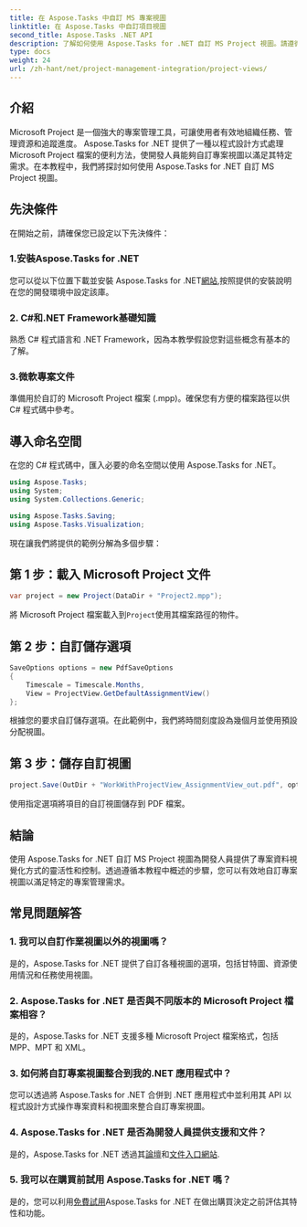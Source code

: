 ```yaml
---
title: 在 Aspose.Tasks 中自訂 MS 專案視圖
linktitle: 在 Aspose.Tasks 中自訂項目視圖
second_title: Aspose.Tasks .NET API
description: 了解如何使用 Aspose.Tasks for .NET 自訂 MS Project 視圖。請遵循我們的逐步指南，實現高效的專案管理視覺化。
type: docs
weight: 24
url: /zh-hant/net/project-management-integration/project-views/
---
```

## 介紹
Microsoft Project 是一個強大的專案管理工具，可讓使用者有效地組織任務、管理資源和追蹤進度。 Aspose.Tasks for .NET 提供了一種以程式設計方式處理 Microsoft Project 檔案的便利方法，使開發人員能夠自訂專案視圖以滿足其特定需求。在本教程中，我們將探討如何使用 Aspose.Tasks for .NET 自訂 MS Project 視圖。
## 先決條件
在開始之前，請確保您已設定以下先決條件：
### 1.安裝Aspose.Tasks for .NET
您可以從以下位置下載並安裝 Aspose.Tasks for .NET[網站](https://releases.aspose.com/tasks/net/),按照提供的安裝說明在您的開發環境中設定該庫。
### 2. C#和.NET Framework基礎知識
熟悉 C# 程式語言和 .NET Framework，因為本教學假設您對這些概念有基本的了解。
### 3.微軟專案文件
準備用於自訂的 Microsoft Project 檔案 (.mpp)。確保您有方便的檔案路徑以供 C# 程式碼中參考。
## 導入命名空間
在您的 C# 程式碼中，匯入必要的命名空間以使用 Aspose.Tasks for .NET。
```csharp
using Aspose.Tasks;
using System;
using System.Collections.Generic;

using Aspose.Tasks.Saving;
using Aspose.Tasks.Visualization;
```
現在讓我們將提供的範例分解為多個步驟：
## 第 1 步：載入 Microsoft Project 文件
```csharp
var project = new Project(DataDir + "Project2.mpp");
```
將 Microsoft Project 檔案載入到`Project`使用其檔案路徑的物件。
## 第 2 步：自訂儲存選項
```csharp
SaveOptions options = new PdfSaveOptions
{
    Timescale = Timescale.Months,
    View = ProjectView.GetDefaultAssignmentView()
};
```
根據您的要求自訂儲存選項。在此範例中，我們將時間刻度設為幾個月並使用預設分配視圖。
## 第 3 步：儲存自訂視圖
```csharp
project.Save(OutDir + "WorkWithProjectView_AssignmentView_out.pdf", options);
```
使用指定選項將項目的自訂視圖儲存到 PDF 檔案。
## 結論
使用 Aspose.Tasks for .NET 自訂 MS Project 視圖為開發人員提供了專案資料視覺化方式的靈活性和控制。透過遵循本教程中概述的步驟，您可以有效地自訂專案視圖以滿足特定的專案管理需求。
## 常見問題解答
### 1. 我可以自訂作業視圖以外的視圖嗎？
是的，Aspose.Tasks for .NET 提供了自訂各種視圖的選項，包括甘特圖、資源使用情況和任務使用視圖。
### 2. Aspose.Tasks for .NET 是否與不同版本的 Microsoft Project 檔案相容？
是的，Aspose.Tasks for .NET 支援多種 Microsoft Project 檔案格式，包括 MPP、MPT 和 XML。
### 3. 如何將自訂專案視圖整合到我的.NET 應用程式中？
您可以透過將 Aspose.Tasks for .NET 合併到 .NET 應用程式中並利用其 API 以程式設計方式操作專案資料和視圖來整合自訂專案視圖。
### 4. Aspose.Tasks for .NET 是否為開發人員提供支援和文件？
是的，Aspose.Tasks for .NET 透過其[論壇](https://forum.aspose.com/c/tasks/15)和[文件入口網站](https://reference.aspose.com/tasks/net/).
### 5. 我可以在購買前試用 Aspose.Tasks for .NET 嗎？
是的，您可以利用[免費試用](https://releases.aspose.com/)Aspose.Tasks for .NET 在做出購買決定之前評估其特性和功能。